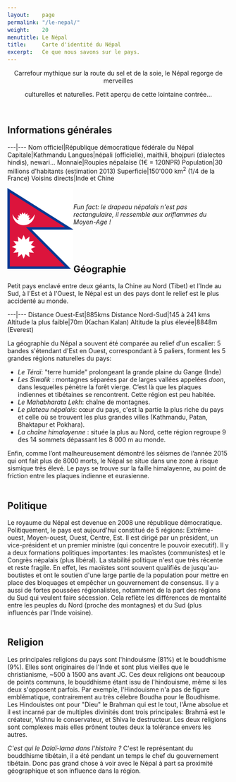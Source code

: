 ```yaml
---
layout:    page
permalink: "/le-nepal/"
weight:    20
menutitle: Le Népal
title:     Carte d'identité du Népal
excerpt:   Ce que nous savons sur le pays.
---
```



<div style="text-align:center">Carrefour mythique sur la route du sel et de la soie, le Népal regorge de merveilles<p>
culturelles et naturelles. Petit aperçu de cette lointaine contrée...</p></div><br/>


## Informations générales

---|---
Nom officiel|République démocratique fédérale du Népal
Capitale|Kathmandu
Langues|népali (officielle), maithili, bhojpuri (dialectes hindis), newari...
Monnaie|Roupies népalaise (1€ = 120NPR)
Population|30 millions d'habitants (estimation 2013)
Superficie|150'000 km<sup>2</sup> (1/4 de la France)
Voisins directs|Inde et Chine

<p><img src="/media/img/flag.png" style="width: 150px;float:left;">
<I><br><br>Fun fact: le drapeau népalais n'est pas rectangulaire, il ressemble aux oriflammes du Moyen-Age !                                                                                                                                                    
</I></p><br/>


## <br>Géographie

Petit pays enclavé entre deux géants, la Chine au Nord (Tibet) et l’Inde au Sud, à l'Est et à l'Ouest, le Népal est un des pays dont le relief est le plus accidenté au monde.

---|---
Distance Ouest-Est|885kms
Distance Nord-Sud|145 à 241 kms
Altitude la plus faible|70m (Kachan Kalan)
Altitude la plus élevée|8848m (Everest)

La géographie du Népal a souvent été comparée au relief d'un escalier: 5 bandes s'étendant d'Est en Ouest, correspondant à 5 paliers, forment les 5 grandes régions naturelles du pays:

+ <I>Le Téraï</I>: "terre humide" prolongeant la grande plaine du Gange (Inde)
+ <I>Les Siwalik</I> : montagnes séparées par de larges vallées appelées <I>doon</I>, dans lesquelles pénètre la forêt vierge. C’est là que les plaques indiennes et tibétaines se rencontrent. Cette région est peu habitée.
+ <I>Le Mahabharata Lekh</I>: chaîne de montagnes.
+ <I>Le plateau népalais</I>: cœur du pays, c'est la partie la plus riche du pays et celle où se trouvent les plus grandes villes (Kathmandu, Patan, Bhaktapur et Pokhara). 
+ <I>La chaîne himalayenne</I> : située la plus au Nord, cette région regroupe 9 des 14 sommets dépassant les 8 000 m au monde.

Enfin, comme l’ont malheureusement démontré les séismes de l’année 2015 qui ont fait plus de 8000 morts, le Népal se situe dans une zone à risque sismique très élevé. Le pays se trouve sur la faille himalayenne, au point de friction entre les plaques indienne et eurasienne.<br/><br/>

## Politique

Le royaume du Népal est devenue en 2008 une république démocratique. Politiquement, le pays est aujourd'hui constitué de 5 régions: Extrême-ouest, Moyen-ouest, Ouest, Centre, Est. Il est dirigé par un président, un vice-président et un premier ministre (qui concentre le pouvoir executif). Il y a deux formations politiques importantes: les maoïstes (communistes) et le Congrès népalais (plus libéral). La stabilité politique n'est que très récente et reste fragile. En effet, les maoïstes sont souvent qualifiés de jusqu'au-boutistes et ont le soutien d'une large partie de la population pour mettre en place des bloquages et empêcher un gouvernement de consensus. Il y a aussi de fortes poussées régionalistes, notamment de la part des régions du Sud qui veulent faire sécession. Cela reflète les différences de mentalité entre les peuples du Nord (proche des montagnes) et du Sud (plus influencés par l'Inde voisine).<br/><br/>


## Religion

Les principales religions du pays sont l'hindouisme (81%) et le bouddhisme (9%). Elles sont originaires de l'Inde et sont plus vieilles que le christianisme, ~500 à 1500 ans avant JC. Ces deux religions ont beaucoup de points communs, le bouddhisme étant issu de l'hindouisme, même si les deux s'opposent parfois. Par exemple, l'Hindouisme n'a pas de figure emblématique, contrairement au très célebre Boudha pour le Boudhisme. Les Hindouistes ont pour "Dieu" le Brahman qui est le tout, l'Âme absolue et il est incarné par de multiples divinités dont trois principales: Brahmā est le créateur, Vishnu le conservateur, et Shiva le destructeur. Les deux religions sont complexes mais elles prônent toutes deux la tolérance envers les autres. 

*C'est qui le Dalaï-lama dans l'histoire ?* C'est le représentant du bouddhisme tibétain, il a été pendant un temps le chef du gouvernement tibétain. Donc pas grand chose à voir avec le Népal à part sa proximité géographique et son influence dans la région.



<!-- 
Sources: 
https://fr.wikipedia.org/wiki/Népal
http://www.ambafrance-np.org/Quelques-clefs-pour-comprendre-la
http://www.ambafrance-np.org/Breve-chronologie-historique
http://www.macrolivres.com/fiches/bouddhisme_et_hindouisme_differences_et_similitudes.php
-->
